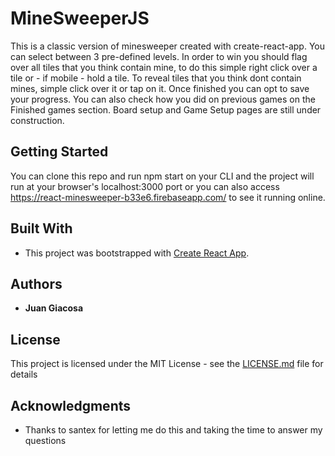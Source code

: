 # MineSweeperJS

This is a classic version of minesweeper created with create-react-app. You can select between 3 pre-defined levels. In order to
win you should flag over all tiles that you think contain mine, to do this simple right click over a tile or - if mobile - hold 
a tile. To reveal tiles that you think dont contain mines, simple click over it or tap on it. Once finished you can opt to save your progress.
You can also check how you did on previous games on the Finished games section. 
Board setup and Game Setup pages are still under construction. 

## Getting Started

You can clone this repo and run npm start on your CLI and the project will run at your browser's localhost:3000 port 
or you can also access https://react-minesweeper-b33e6.firebaseapp.com/ to see it running online. 


## Built With

* This project was bootstrapped with [Create React App](https://github.com/facebookincubator/create-react-app).

## Authors

* **Juan Giacosa** 


## License

This project is licensed under the MIT License - see the [LICENSE.md](LICENSE.md) file for details

## Acknowledgments

* Thanks to santex for letting me do this and taking the time to answer my questions


